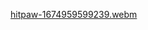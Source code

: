 [hitpaw-1674959599239.webm](https://user-images.githubusercontent.com/56014478/215301299-c3e7de0f-2c4a-44b5-8a7e-36ba65bd77b7.webm)
